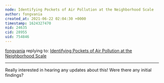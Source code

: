 ```yaml
---
node: Identifying Pockets of Air Pollution at the Neighborhood Scale
author: fongvania
created_at: 2021-06-22 02:04:30 +0000
timestamp: 1624327470
nid: 24635
cid: 28955
uid: 754846
---
```




[fongvania](../profile/fongvania) replying to: [Identifying Pockets of Air Pollution at the Neighborhood Scale](../notes/DuwamishCleanup/09-23-2020/identifying-pockets-of-air-pollution-at-the-neighborhood-scale)

----
Really interested in hearing any updates about this! Were there any initial findings?